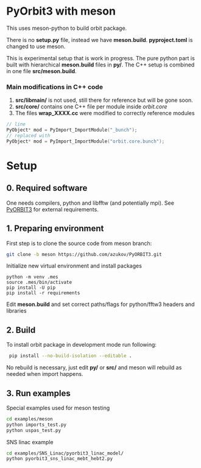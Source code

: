 # PyOrbit3 with meson

This uses meson-python to build orbit package.

There is no **setup.py** file, instead we have **meson.build**.
**pyproject.toml** is changed to use meson.

This is experimental setup that is work in progress.
The pure python part is built with hierarchical **meson.build** files in **py/**.
The C++ setup is combined in one file **src/meson.build**.

### Main modifications in C++ code
1. **src/libmain/** is not used, still there for reference but will be gone soon.
2. **src/core/** contains one C++ file per module inside _orbit.core_
3. The files **wrap_XXXX.cc** were modified to correctly reference modules 
```cpp
// line
PyObject* mod = PyImport_ImportModule("_bunch");
// replaced with 
PyObject* mod = PyImport_ImportModule("orbit.core.bunch");
```



# Setup

## 0. Required software

One needs compilers, python and libfftw (and potentially mpi).
See [PyORBIT3](https://github.com/PyORBIT-Collaboration/PyORBIT3) for external 
requirements. 


## 1. Preparing environment

First step is to clone the source code from meson branch:

```bash
git clone -b meson https://github.com/azukov/PyORBIT3.git
```

Initialize new virtual environment and install packages

```
python -m venv .mes
source .mes/bin/activate
pip install -U pip 
pip install -r requirements
```
Edit **meson.build** and set correct paths/flags for python/fftw3 headers and libraries

## 2. Build

To install orbit package in development mode run following:
```bash
 pip install --no-build-isolation --editable .
```
No rebuild is necessary, just edit **py/** or **src/** and meson will rebuild as needed when import happens.


## 3. Run examples

Special examples used for meson testing

```bash
cd examples/meson
python imports_test.py
python uspas_test.py
```

SNS linac example
```bash
cd examples/SNS_Linac/pyorbit3_linac_model/
python pyorbit3_sns_linac_mebt_hebt2.py
```
